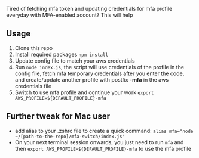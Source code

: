 Tired of fetching mfa token and updating credentials for mfa profile everyday with MFA-enabled account? This will help

## Usage

1. Clone this repo
2. Install required packages `npm install`
3. Update config file to match your aws credentials
4. Run `node index.js`, the script will use credentials of the profile in the config file, fetch mfa temporary credentials after you enter the code, and create/update another profile with postfix **-mfa** in the aws credentials file
5. Switch to use mfa profile and continue your work `export AWS_PROFILE=${DEFAULT_PROFILE}-mfa`

## Further tweak for Mac user

- add alias to your .zshrc file to create a quick command:
  `alias mfa="node ~/[path-to-the-repo]/mfa-switch/index.js"`
- On your next terminal session onwards, you just need to run `mfa` and then `export AWS_PROFILE=${DEFAULT_PROFILE}-mfa` to use the mfa profile
